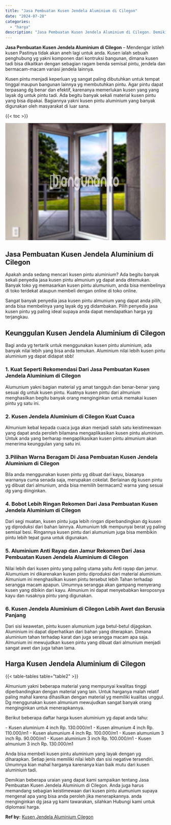 ```yaml
---
title: "Jasa Pembuatan Kusen Jendela Aluminium di Cilegon"
date: "2024-07-28"
categories: 
  - "harga"
description: "Jasa Pembuatan Kusen Jendela Aluminium di Cilegon. Demikian beberapa uraian yang dapat kami sampaikan tentang Jasa Pembuatan Kusen Jendela Aluminium di Cileg..."
---
```


**Jasa Pembuatan Kusen Jendela Aluminium di Cilegon** – Mendengar istileh kusen Pastinya tidak akan aneh lagi untuk anda. Kusen ialah sebuah penghubung yg yakni komponen dari kontruksi bangunan, dimana kusen tadi bisa dikaitkan dengan sebagian ragam benda semisal pintu, jendela dan bermacam-macam variasi jendela lainnya.

Kusen pintu menjadi keperluan yg sangat paling dibutuhkan untuk tempat tinggal maupun bangunan lainnya yg membutuhkan pintu. Agar pintu dapat terpasang dg benar dan efektif, karenanya memerlukan kusen yang yang layak dg untuk pintu tadi. Ada begitu banyak sekali material kusen pintu yang bisa dipakai. Bagiannya yakni kusen pintu aluminium yang banyak digunakan oleh masyarakat di luar sana.

{{< toc >}}

![Jasa Pembuatan Kusen Jendela Aluminium di Cilegon](/images/harga-kusen-jendela-alumunium-03.png)

## Jasa Pembuatan Kusen Jendela Aluminium di Cilegon

Apakah anda sedang mencari kusen pintu aluminium? Ada begitu banyak sekali penyedia jasa kusen pintu almunium yg dapat anda ditemukan. Banyak toko yg memasarkan kusen pintu alumunium, anda bisa membelinya di toko terdekat ataupun membeli dengan online di toko online.

Sangat banyak penyedia jasa kusen pintu almunium yang dapat anda pilih, anda bisa membelinya yang layak dg yg didambakan. Pilih penyedia jasa kusen pintu yg paling ideal supaya anda dapat mendapatkan harga yg terjangkau.

## Keunggulan Kusen Jendela Aluminium di Cilegon

Bagi anda yg tertarik untuk menggunakan kusen pintu aluminium, ada banyak nilai lebih yang bisa anda temukan. Aluminium nilai lebih kusen pintu aluminium yg dapat didapat sbb!

### 1\. Kuat Seperti Rekomendasi Dari Jasa Pembuatan Kusen Jendela Aluminium di Cilegon

Alumunium yakni bagian material yg amat tangguh dan benar-benar yang sesuai dg untuk kusen pintu. Kuatnya kusen pintu dari almunium menghasilkan begitu banyak orang menginginkan untuk memakai kusen pintu yg satu ini.

### 2\. Kusen Jendela Aluminium di Cilegon Kuat Cuaca

Almunium kebal kepada cuaca juga akan menjadi salah satu keistimewaan yang dapat anda peroleh bilamana mengaplikasikan kusen pintu aluminium. Untuk anda yang berharap mengaplikasikan kusen pintu almunium akan menerima keunggulan yang satu ini.

### 3.Pilihan Warna Beragam Di Jasa Pembuatan Kusen Jendela Aluminium di Cilegon

Bila anda menggunakan kusen pintu yg dibuat dari kayu, biasanya warnanya cuma senada saja, merupakan cokelat. Berlainan dg kusen pintu yg dibuat dari almunium, anda bisa memilih bermacam2 warna yang sesuai dg yang diinginkan.

### 4\. Bobot Lebih Ringan Rekomen Dari Jasa Pembuatan Kusen Jendela Aluminium di Cilegon

Dari segi muatan, kusen pintu juga lebih ringan diperbandingkan dg kusen yg diproduksi dari bahan lainnya. Alumunium tdk mempunyai berat yg paling semisal besi. Ringannya kusen pintu dari alumunium juga bisa membikin pintu lebih tepat guna untuk digunakan.

### 5\. Aluminium Anti Rayap dan Jamur Rekomen Dari Jasa Pembuatan Kusen Jendela Aluminium di Cilegon

Nilai lebih dari kusen pintu yang paling utama yaitu Anti rayap dan jamur. Alumunium ini dikarenakan kusen pintu diproduksi dari material aluminium. Almunium ini menghasilkan kusen pintu tersebut lebih Tahan terhadap serangga macam apapun. Umumnya serangga akan gampang menyerang kusen yang dibikin dari kayu. Almunium ini dapat menyebabkan keroposnya kayu dan rusaknya pintu yang digunakan.

### 6\. Kusen Jendela Aluminium di Cilegon Lebih Awet dan Berusia Panjang

Dari sisi keawetan, pintu kusen alumunium juga betul-betul dijagokan. Aluminium ini dapat diperhatikan dari bahan yang diterapkan. Dimana aluminium tahan terhadap karat dan juga serangga macam apa saja. Almunium ini mewujudkan kusen pintu yang dibuat dari almunium menjadi sangat awet dan juga tahan lama.

## Harga Kusen Jendela Aluminium di Cilegon

{{< table-tables table="table2" >}}

Almunium yakni beberapa material yang mempunyai kwalitas tinggi diperbandingkan dengan material yang lain. Untuk harganya malah relatif paling mahal karena dihasilkan dengan material yg memiliki kualitas unggul. Dg menggunakan kusen almunium mewujudkan sangat banyak orang menginginkan untuk menerapkannya.

Berikut beberapa daftar harga kusen aluminium yg dapat anda tahu:

\- Kusen aluminium 4 inch Rp. 130.000/m1 - Kusen almunium 4 inch Rp. 110.000/m1 - Kusen alumunium 4 inch Rp. 100.000/m1 - Kusen alumunium 3 inch Rp. 90.000/m1 - Kusen aluminium 3 inch Rp. 100.000/m1 - Kusen almunium 3 inch Rp. 130.000/m1

Anda bisa membeli kusen pintu aluminium yang layak dengan yg diharapkan. Setiap jenis memiliki nilai lebih dan sisi negative tersendiri. Umumnya kian mahal harganya karenanya kian baik mutu dari kusen aluminium tadi.

Demikian beberapa uraian yang dapat kami sampaikan tentang Jasa Pembuatan Kusen Jendela Aluminium di Cilegon. Anda juga harus memandang sebagian keistimewaan dari kusen pintu alumunium supaya mengenal apa yang bisa anda peroleh jika menerapkannya. anda menginginkan dg jasa yg kami tawarakan, silahkan Hubungi kami untuk diplomasi harga.

**Ref by:** [Kusen Jendela Aluminium Cilegon](https://id.wikipedia.org/wiki/Kusen)
